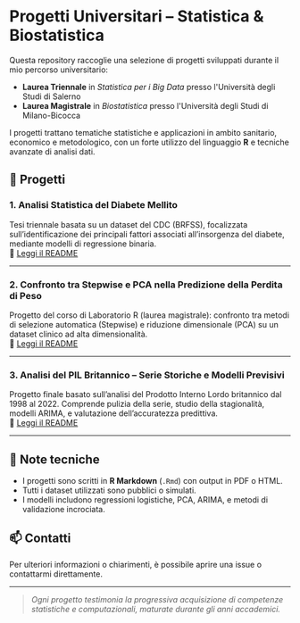 # Progetti Universitari – Statistica & Biostatistica

Questa repository raccoglie una selezione di progetti sviluppati durante il mio percorso universitario:

- **Laurea Triennale** in *Statistica per i Big Data* presso l'Università degli Studi di Salerno  
- **Laurea Magistrale** in *Biostatistica* presso l'Università degli Studi di Milano-Bicocca  

I progetti trattano tematiche statistiche e applicazioni in ambito sanitario, economico e metodologico, con un forte utilizzo del linguaggio **R** e tecniche avanzate di analisi dati.

## 📁 Progetti

### 1. Analisi Statistica del Diabete Mellito
Tesi triennale basata su un dataset del CDC (BRFSS), focalizzata sull’identificazione dei principali fattori associati all’insorgenza del diabete, mediante modelli di regressione binaria.  
📄 [Leggi il README](./tesi_triennale/)

---

### 2. Confronto tra Stepwise e PCA nella Predizione della Perdita di Peso  
Progetto del corso di Laboratorio R (laurea magistrale): confronto tra metodi di selezione automatica (Stepwise) e riduzione dimensionale (PCA) su un dataset clinico ad alta dimensionalità.  
📄 [Leggi il README](./lab_stat2/)

---

### 3. Analisi del PIL Britannico – Serie Storiche e Modelli Previsivi  
Progetto finale basato sull’analisi del Prodotto Interno Lordo britannico dal 1998 al 2022. Comprende pulizia della serie, studio della stagionalità, modelli ARIMA, e valutazione dell’accuratezza predittiva.  
📄 [Leggi il README](./lab_stat/)

---

## 📌 Note tecniche

- I progetti sono scritti in **R Markdown** (`.Rmd`) con output in PDF o HTML.
- Tutti i dataset utilizzati sono pubblici o simulati.
- I modelli includono regressioni logistiche, PCA, ARIMA, e metodi di validazione incrociata.

## 📫 Contatti

Per ulteriori informazioni o chiarimenti, è possibile aprire una issue o contattarmi direttamente.

---

> *Ogni progetto testimonia la progressiva acquisizione di competenze statistiche e computazionali, maturate durante gli anni accademici.*
